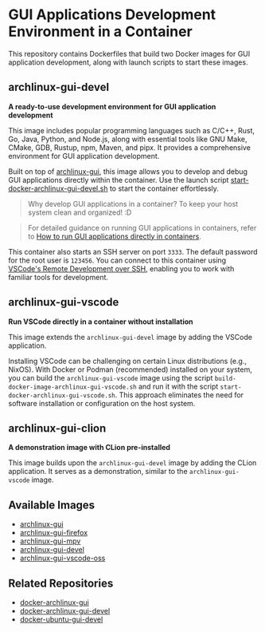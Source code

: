 # GUI Applications Development Environment in a Container

This repository contains Dockerfiles that build two Docker images for GUI application development, along with launch scripts to start these images.

## archlinux-gui-devel

**A ready-to-use development environment for GUI application development**

This image includes popular programming languages such as C/C++, Rust, Go, Java, Python, and Node.js, along with essential tools like GNU Make, CMake, GDB, Rustup, npm, Maven, and pipx. It provides a comprehensive environment for GUI application development.

Built on top of [archlinux-gui](https://hub.docker.com/r/hemashushu/archlinux-gui), this image allows you to develop and debug GUI applications directly within the container. Use the launch script [start-docker-archlinux-gui-devel.sh](https://github.com/hemashushu/docker-archlinux-gui-devel/blob/main/start-docker-archlinux-gui-devel.sh) to start the container effortlessly.

> Why develop GUI applications in a container? To keep your host system clean and organized! :D

> For detailed guidance on running GUI applications in containers, refer to [How to run GUI applications directly in containers](https://github.com/hemashushu/docker-archlinux-gui).

This container also starts an SSH server on port `3333`. The default password for the root user is `123456`. You can connect to this container using [VSCode's Remote Development over SSH](https://code.visualstudio.com/docs/remote/ssh-tutorial), enabling you to work with familiar tools for development.

## archlinux-gui-vscode

**Run VSCode directly in a container without installation**

This image extends the `archlinux-gui-devel` image by adding the VSCode application.

Installing VSCode can be challenging on certain Linux distributions (e.g., NixOS). With Docker or Podman (recommended) installed on your system, you can build the `archlinux-gui-vscode` image using the script `build-docker-image-archlinux-gui-vscode.sh` and run it with the script `start-docker-archlinux-gui-vscode.sh`. This approach eliminates the need for software installation or configuration on the host system.

## archlinux-gui-clion

**A demonstration image with CLion pre-installed**

This image builds upon the `archlinux-gui-devel` image by adding the CLion application. It serves as a demonstration, similar to the `archlinux-gui-vscode` image.

## Available Images

- [archlinux-gui](https://hub.docker.com/r/hemashushu/archlinux-gui)
- [archlinux-gui-firefox](https://hub.docker.com/r/hemashushu/archlinux-gui-firefox)
- [archlinux-gui-mpv](https://hub.docker.com/r/hemashushu/archlinux-gui-mpv)
- [archlinux-gui-devel](https://hub.docker.com/r/hemashushu/archlinux-gui-devel)
- [archlinux-gui-vscode-oss](https://hub.docker.com/r/hemashushu/archlinux-gui-vscode-oss)

## Related Repositories

- [docker-archlinux-gui](https://github.com/hemashushu/docker-archlinux-gui)
- [docker-archlinux-gui-devel](https://github.com/hemashushu/docker-archlinux-gui-devel)
- [docker-ubuntu-gui-devel](https://github.com/hemashushu/docker-ubuntu-gui-devel)
